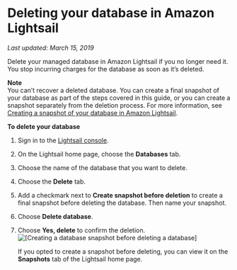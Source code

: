# Deleting your database in Amazon Lightsail<a name="amazon-lightsail-deleting-your-database"></a>

 *Last updated: March 15, 2019* 

Delete your managed database in Amazon Lightsail if you no longer need it\. You stop incurring charges for the database as soon as it’s deleted\.

**Note**  
You can’t recover a deleted database\. You can create a final snapshot of your database as part of the steps covered in this guide, or you can create a snapshot separately from the deletion process\. For more information, see [Creating a snapshot of your database in Amazon Lightsail](amazon-lightsail-creating-a-database-snapshot.md)\.

**To delete your database**

1. Sign in to the [Lightsail console](https://lightsail.aws.amazon.com/)\.

1. On the Lightsail home page, choose the **Databases** tab\.

1. Choose the name of the database that you want to delete\.

1. Choose the **Delete** tab\.

1. Add a checkmark next to **Create snapshot before deletion** to create a final snapshot before deleting the database\. Then name your snapshot\.

1. Choose **Delete database**\.

1. Choose **Yes, delete** to confirm the deletion\.  
![\[Creating a database snapshot before deleting a database\]](https://d9yljz1nd5001.cloudfront.net/en_us/839d5f6fb9fda85efe16b0c03ccc5f0f/images/amazon-lightsail-delete-database-with-snapshot.png)

   If you opted to create a snapshot before deleting, you can view it on the **Snapshots** tab of the Lightsail home page\.